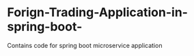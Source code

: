 # Forign-Trading-Application-in-spring-boot-
Contains code for spring boot microservice application 
